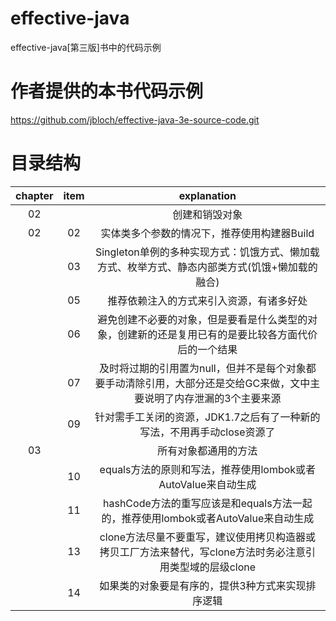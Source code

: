 # effective-java
effective-java[第三版]书中的代码示例
# 作者提供的本书代码示例
https://github.com/jbloch/effective-java-3e-source-code.git
# 目录结构
| chapter | item | explanation |
|:-:|:-:|:-:|
| 02 |    | 创建和销毁对象 |
| 02 | 02 | 实体类多个参数的情况下，推荐使用构建器Build |
|    | 03 | Singleton单例的多种实现方式：饥饿方式、懒加载方式、枚举方式、静态内部类方式(饥饿+懒加载的融合) |
|    | 05 | 推荐依赖注入的方式来引入资源，有诸多好处 |
|    | 06 | 避免创建不必要的对象，但是要看是什么类型的对象，创建新的还是复用已有的是要比较各方面代价后的一个结果 |
|    | 07 | 及时将过期的引用置为null，但并不是每个对象都要手动清除引用，大部分还是交给GC来做，文中主要说明了内存泄漏的3个主要来源 |
|    | 09 | 针对需手工关闭的资源，JDK1.7之后有了一种新的写法，不用再手动close资源了 |
| 03 |    | 所有对象都通用的方法 |
|    | 10 | equals方法的原则和写法，推荐使用lombok或者AutoValue来自动生成 |
|    | 11 | hashCode方法的重写应该是和equals方法一起的，推荐使用lombok或者AutoValue来自动生成 |
|    | 13 | clone方法尽量不要重写，建议使用拷贝构造器或拷贝工厂方法来替代，写clone方法时务必注意引用类型域的层级clone |
|    | 14 | 如果类的对象要是有序的，提供3种方式来实现排序逻辑 |